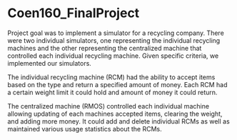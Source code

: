 # Coen160_FinalProject

Project goal was to implement a simulator for a recycling company. There were two individual simulators, one representing the individual recycling machines and the other representing the centralized machine that controlled each individual recycling machine. Given specific criteria, we implemented our simulators. 

The individual recycling machine (RCM) had the ability to accept items based on the type and return a specified amount of money. Each RCM had a certain weight limit it could hold and amount of money it could return. 

The centralized machine (RMOS) controlled each individual machine allowing updating of each machines accepted items, clearing the weight, and adding more money. It could add and delete individual RCMs as well as maintained various usage statistics about the RCMs. 